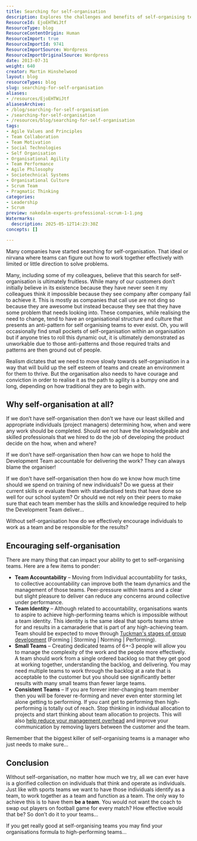 ```yaml
---
title: Searching for self-organisation
description: Explores the challenges and benefits of self-organising teams, highlighting key factors like team accountability, identity, size, and consistency for effective collaboration.
ResourceId: EjoEHTWiJtf
ResourceType: blog
ResourceContentOrigin: Human
ResourceImport: true
ResourceImportId: 9741
ResourceImportSource: Wordpress
ResourceImportOriginalSource: Wordpress
date: 2013-07-31
weight: 640
creator: Martin Hinshelwood
layout: blog
resourceTypes: blog
slug: searching-for-self-organisation
aliases:
- /resources/EjoEHTWiJtf
aliasesArchive:
- /blog/searching-for-self-organisation
- /searching-for-self-organisation
- /resources/blog/searching-for-self-organisation
tags:
- Agile Values and Principles
- Team Collaboration
- Team Motivation
- Social Technologies
- Self Organisation
- Organisational Agility
- Team Performance
- Agile Philosophy
- Sociotechnical Systems
- Organisational Culture
- Scrum Team
- Pragmatic Thinking
categories:
- Leadership
- Scrum
preview: nakedalm-experts-professional-scrum-1-1.png
Watermarks:
  description: 2025-05-12T14:23:30Z
concepts: []

---
```

Many companies have started searching for self-organisation. That ideal or nirvana where teams can figure out how to work together effectively with limited or little direction to solve problems.

Many, including some of my colleagues, believe that this search for self-organisation is ultimately fruitless. While many of our customers don’t initially believe in its existence because they have never seen it my colleagues think it impossible because they see company after company fail to achieve it. This is mostly as companies that call use are not ding so because they are awesome but instead because they see that they have some problem that needs looking into. These companies, while realising the need to change, tend to have an organisational structure and culture that presents an anti-pattern for self organising teams to ever exist. Oh, you will occasionally find small pockets of self-organisation within an organisation but if anyone tries to roll this dynamic out, it is ultimately demonstrated as unworkable due to those anti-patterns and those required traits and patterns are then ground out of people.

Realism dictates that we need to move slowly towards self-organisation in a way that will build up the self esteem of teams and create an environment for them to thrive. But the organisation also needs to have courage and conviction in order to realise it as the path to agility is a bumpy one and long, depending on how traditional they are to begin with.

## Why self-organisation at all?

If we don’t have self-organisation then don’t we have our least skilled and appropriate individuals (project managers) determining how, when and were any work should be completed. Should we not have the knowledgeable and skilled professionals that we hired to do the job of developing the product decide on the how, when and where?

If we don’t have self-organisation then how can we hope to hold the Development Team accountable for delivering the work? They can always blame the organiser!

If we don't have self-organisation then how do we know how much time should we spend on training of new individuals? Do we guess at their current skills or evaluate them with standardised tests that have done so well for our school system? Or should we not rely on their peers to make sure that each team member has the skills and knowledge required to help the Development Team deliver…

Without self-organisation how do we effectively encourage individuals to work as a team and be responsible for the results?

## Encouraging self-organisation

There are many thing that can impact your ability to get to self-organising teams. Here are a few items to ponder:

- **Team Accountability** – Moving from Individual accountability for tasks, to collective accountability can improve both the team dynamics and the management of those teams. Peer-pressure within teams and a clear but slight pleasure to deliver can reduce any concerns around collective under performance.
- **Team Identity** – Although related to accountability, organisations wants to aspire to achieve high-performing teams which is impossible without a team identity. This identity is the same ideal that sports teams strive for and results in a camaraderie that is part of any high-achieving team. Team should be expected to move through [Tuckman's stages of group development](http://en.wikipedia.org/wiki/Tuckman's_stages_of_group_development) (Forming | Storming | Norming | Performing).
- **Small Teams** – Creating dedicated teams of 6+-3 people will allow you to manage the complexity of the work and the people more effectively. A team should work from a single ordered backlog so that they get good at working together, understanding the backlog, and delivering. You may need multiple teams to work through the backlog at a rate that is acceptable to the customer but you should see significantly better results with many small teams than fewer large teams.
- **Consistent Teams** – If you are forever inter-changing team member then you will be forever re-forming and never even enter storming let alone getting to performing. If you cant get to performing then high-performing is totally out of reach. Stop thinking in individual allocation to projects and start thinking about team allocation to projects. This will also [help reduce your management overhead](http://nkdagility.com/what-is-the-roll-of-the-project-manager-in-scrum/ "http://nkdagility.com/what-is-the-roll-of-the-project-manager-in-scrum/") and improve your communication by removing layers between the customer and the team.

Remember that the biggest killer of self-organising teams is a manager who just needs to make sure…

## Conclusion

Without self-organisation, no matter how much we try, all we can ever have is a glorified collection on individuals that think and operate as individuals. Just like with sports teams we want to have those individuals identify as a team, to work together as a team and function as a team. The only way to achieve this is to have them **be a team**. You would not want the coach to swap out players on football game for every match? How effective would that be? So don’t do it to your teams…

If you get really good at self-organising teams you may find your organisations formula to high-performing teams…
